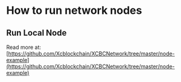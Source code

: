 # How to run network nodes

## Run Local Node

Read more at: [https://github.com/Xcblockchain/XCBCNetwork/tree/master/node-example](https://github.com/Xcblockchain/XCBCNetwork/tree/master/node-example)